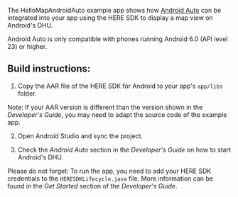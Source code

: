 The HelloMapAndroidAuto example app shows how [Android Auto](https://www.android.com/auto/) can be integrated into your app using the HERE SDK to display a map view on Android's DHU.

Android Auto is only compatible with phones running Android 6.0 (API level 23) or higher.

Build instructions:
-------------------

1) Copy the AAR file of the HERE SDK for Android to your app's `app/libs` folder.

Note: If your AAR version is different than the version shown in the _Developer's Guide_, you may need to adapt the source code of the example app.

2) Open Android Studio and sync the project.

3) Check the _Android Auto_ section in the _Developer's Guide_ on how to start Android's DHU.

Please do not forget: To run the app, you need to add your HERE SDK credentials to the `HERESDKLifecycle.java` file. More information can be found in the _Get Started_ section of the _Developer's Guide_.
